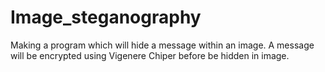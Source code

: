 # Image_steganography
Making a program which will hide a message within an image. A message will be encrypted using Vigenere Chiper before be hidden in image. 
